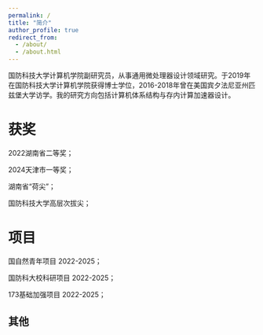 ```yaml
---
permalink: /
title: "简介"
author_profile: true
redirect_from: 
  - /about/
  - /about.html
---
```


国防科技大学计算机学院副研究员，从事通用微处理器设计领域研究。于2019年在国防科技大学计算机学院获得博士学位，2016-2018年曾在美国宾夕法尼亚州匹兹堡大学访学。我的研究方向包括计算机体系结构与存内计算加速器设计。

<!-- I am an Associate Professor in the School of Computer Science and Technology at National University of Defense Technology. Before that, I received my PhD in the School of Computer Science and Technology at National University of Defense Technology in 2019. I was also a visiting PhD student in the Computer Science Department at University of Pittsburgh, Pittsburgh, PA, USA. My research interest are computer architecture and processing-in-memory accelerator.  -->

<!-- 发表
====== -->


获奖
======

2022湖南省二等奖；

2024天津市一等奖；

湖南省“荷尖”；

国防科技大学高层次拔尖；


项目
======

国自然青年项目   2022-2025；

国防科大校科研项目 2022-2025；

173基础加强项目 2022-2025；


其他
------
<!-- More info about configuring Academic Pages can be found in [the guide](https://academicpages.github.io/markdown/), the [growing wiki](https://github.com/academicpages/academicpages.github.io/wiki), and you can always [ask a question on GitHub](https://github.com/academicpages/academicpages.github.io/discussions). The [guides for the Minimal Mistakes theme](https://mmistakes.github.io/minimal-mistakes/docs/configuration/) (which this theme was forked from) might also be helpful. -->
